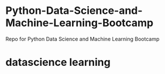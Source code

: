 # Python-Data-Science-and-Machine-Learning-Bootcamp
Repo for Python Data Science and Machine Learning Bootcamp
# datascience learning
